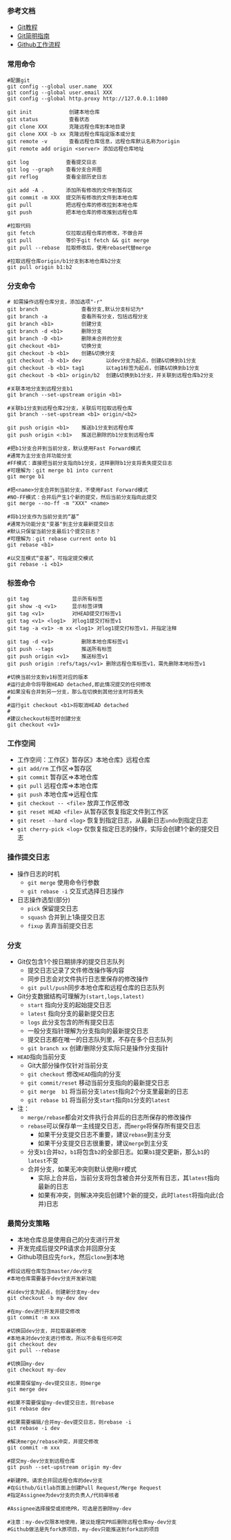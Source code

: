 ### 参考文档
- [Git教程](http://www.liaoxuefeng.com/wiki/0013739516305929606dd18361248578c67b8067c8c017b000/)
- [Git简明指南](http://rogerdudler.github.io/git-guide/index.zh.html)
- [Github工作流程](https://guides.github.com/introduction/flow/)

### 常用命令
```
#配置git  
git config --global user.name  XXX   
git config --global user.email XXX
git config --global http.proxy http://127.0.0.1:1080

git init            创建本地仓库
git status          查看状态
git clone XXX       克隆远程仓库到本地目录
git clone XXX -b xx 克隆远程仓库指定版本或分支
git remote -v       查看远程仓库信息，远程仓库默认名称为origin
git remote add origin <server> 添加远程仓库地址

git log            查看提交日志
git log --graph    查看分支合并图
git reflog         查看全部历史日志

git add -A .       添加所有修改的文件到暂存区
git commit -m XXX  提交所有修改的文件到本地仓库
git pull           把远程仓库的修改拉到本地仓库
git push           把本地仓库的修改推到远程仓库

#拉取代码
git fetch          仅拉取远程仓库的修改，不做合并
git pull           等价于git fetch && git merge
git pull --rebase  拉取修改后，使用rebase代替merge

#拉取远程仓库origin/b1分支到本地仓库b2分支
git pull origin b1:b2
```

### 分支命令
```
# 如需操作远程仓库分支，添加选项"-r"
git branch              查看分支,默认分支标记为*
git branch -a           查看所有分支，包括远程分支
git branch <b1>         创建分支
git branch -d <b1>      删除分支
git branch -D <b1>      删除未合并的分支
git checkout <b1>       切换分支
git checkout -b <b1>    创建&切换分支
git checkout -b <b1> dev        以dev分支为起点，创建&切换到b1分支
git checkout -b <b1> tag1       以tag1标签为起点，创建&切换到b1分支
git checkout -b <b1> origin/b2  创建&切换到b1分支，并关联到远程仓库b2分支

#关联本地分支到远程分支b1
git branch --set-upstream origin <b1>

#关联b1分支到远程仓库2分支，关联后可拉取远程仓库
git branch --set-upstream <b1> origin/<b2>

git push origin <b1>    推送b1分支到远程仓库
git push origin <:b1>   推送已删除的b1分支到远程仓库

#把b1分支合并到当前分支，默认使用Fast Forward模式
#通常为主分支合并功能分支
#FF模式：直接把当前分支指向b1分支，这样删除b1分支将丢失提交日志
#可理解为：git merge b1 into current
git merge b1

#把<name>分支合并到当前分支，不使用Fast Forward模式
#NO-FF模式：合并后产生1个新的提交，然后当前分支指向此提交
git merge --no-ff -m "XXX" <name>

#将b1分支作为当前分支的“基”
#通常为功能分支"变基"到主分支最新提交日志
#默认只保留当前分支最后1个提交日志？
#可理解为：git rebase current onto b1
git rebase <b1>

#以交互模式“变基”，可指定提交模式
git rebase -i <b1>
```

### 标签命令
```
git tag              显示所有标签
git show -q <v1>     显示标签详情
git tag <v1>         对HEAD提交打标签v1
git tag <v1> <log1>  对log1提交打标签v1
git tag -a <v1> -m xx <log1> 对log1提交打标签v1，并指定注释

git tag -d <v1>         删除本地仓库标签v1
git push --tags         推送所有标签
git push origin <v1>    推送标签v1
git push origin :refs/tags/<v1> 删除远程仓库标签v1，需先删除本地标签v1

#切换当前分支到v1标签对应的版本
#运行此命令将导致HEAD detached,即此情况提交的任何修改
#如果没有合并到另一分支，那么在切换到其他分支时将丢失
#
#运行git checkout <b1>将取消HEAD detached
#
#建议checkout标签时创建分支
git checkout <v1> 
```
### 工作空间
- 工作空间：工作区》暂存区》本地仓库》远程仓库
- `git add/rm` 工作区=>暂存区
- `git commit` 暂存区=>本地仓库
- `git pull`   远程仓库=>本地仓库
- `git push`   本地仓库=>远程仓库
- `git checkout -- <file>` 放弃工作区修改
- `git reset HEAD <file>`  从暂存区恢复指定文件到工作区
- `git reset --hard <log>` 恢复到指定日志，从最新日志`undo`到指定日志
- `git cherry-pick <log>`  仅恢复指定日志的操作，实际会创建1个新的提交日志

### 操作提交日志
- 操作日志的时机
    - `git merge`     使用命令行参数
    - `git rebase -i` 交互式选择日志操作
- 日志操作选型(部分)
    - `pick`    保留提交日志
    - `squash`  合并到上1条提交日志
    - `fixup`   丢弃当前提交日志

### 分支
- Git仅包含1个按日期排序的提交日志队列
    - 提交日志记录了文件修改操作等内容
    - 同步日志会对文件执行日志里保存的修改操作
    - `git pull/push`同步本地仓库和远程仓库的日志队列
- Git分支数据结构可理解为`(start,logs,latest)`
    - `start`  指向分支的起始提交日志
    - `latest` 指向分支的最新提交日志
    - `logs`   此分支包含的所有提交日志
    - 一般分支指针理解为分支指向的最新提交日志
    - 提交日志都在唯一的日志队列里，不存在多个日志队列
    - `git branch xx` 创建/删除分支实际只是操作分支指针
- `HEAD`指向当前分支
    - Git大部分操作仅针对当前分支 
    - `git checkout`      修改`HEAD`指向的分支 
    - `git commit/reset`  移动当前分支指向的最新提交日志
    - `git merge  b1`     将当前分支`latest`指向2个分支里最新的日志
    - `git rebase b1`     将当前分支`start`指向`b1`分支的`latest`
- 注：
    - `merge/rebase`都会对文件执行合并后的日志所保存的修改操作
    - `rebase`可以保存单一主线提交日志，而`merge`将保存所有提交日志
        - 如果干分支提交日志不重要，建议`rebase`到主分支
        - 如果干分支提交日志很重要，建议`merge`到主分支
    - 分支`b1`合并`b2`，`b1`将包含`b2`的全部日志。如果`b1`提交更新，那么`b1`的`latest`不变
    - 合并分支，如果无冲突则默认使用`FF`模式
        - 实际上合并后，当前分支将包含被合并分支所有日志，其`latest`指向最新的日志
        - 如果有冲突，则解决冲突后创建1个新的提交，此时`latest`将指向此(合并)日志

### 最简分支策略
- 本地仓库总是使用自己的分支进行开发
- 开发完成后提交PR请求合并回原分支
- Github项目应先`fork`，然后`clone`到本地
```
#假设远程仓库包含master/dev分支
#本地仓库需要基于dev分支开发新功能

#以dev分支为起点，创建新分支my-dev
git checkout -b my-dev dev

#在my-dev进行开发并提交修改
git commit -m xxx

#切换回dev分支，并拉取最新修改
#本地未对dev分支进行修改，所以不会有任何冲突
git checkout dev
git pull --rebase

#切换回my-dev
git checkout my-dev

#如果需保留my-dev提交日志，则merge
git merge dev

#如果不需要保留my-dev提交日志，则rebase
git rebase dev

#如果需要编辑/合并my-dev提交日志，则rebase -i
git rebase -i dev

#解决merge/rebase冲突，并提交修改
git commit -m xxx

#提交my-dev分支到远程仓库
git push --set-upstream origin my-dev

#新建PR，请求合并回远程仓库的dev分支
#在Github/Gitlab页面上创建Pull Request/Merge Request
#指定Assignee为dev分支的负责人/代码审核者

#Assignee选择接受或拒绝PR，可选是否删除my-dev

#注意：my-dev仅限本地使用，建议处理完PR后删除远程仓库my-dev分支
#Github做法是先fork原项目，my-dev只能推送到fork出的项目
```